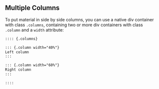 ## Multiple Columns

To put material in side by side columns, you can use a native div container with class `.columns`, containing two or more div containers with class `.column` and a `width` attribute:

```{.markdown code-preview="/docs/presentations/revealjs/examples/columns.qmd"}
:::: {.columns}

::: {.column width="40%"}
Left column
:::

::: {.column width="60%"}
Right column
:::

::::
```
